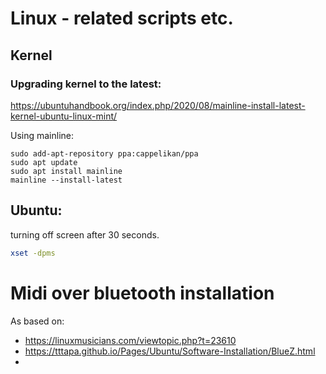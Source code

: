 # Linux - related scripts etc.

## Kernel 

### Upgrading kernel to the latest:

https://ubuntuhandbook.org/index.php/2020/08/mainline-install-latest-kernel-ubuntu-linux-mint/

Using mainline:

```
sudo add-apt-repository ppa:cappelikan/ppa
sudo apt update
sudo apt install mainline
mainline --install-latest
```

## Ubuntu:

turning off screen after 30 seconds.

```bash
xset -dpms
```

# Midi over bluetooth installation

As based on:
 - https://linuxmusicians.com/viewtopic.php?t=23610
 - https://tttapa.github.io/Pages/Ubuntu/Software-Installation/BlueZ.html
 - 